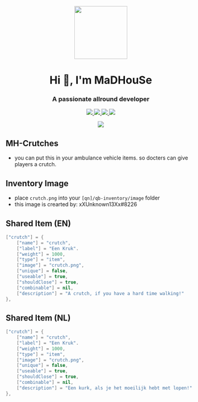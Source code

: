 <p align="center">
    <img width="140" src="https://icons.iconarchive.com/icons/iconarchive/red-orb-alphabet/128/Letter-M-icon.png" />  
    <h1 align="center">Hi 👋, I'm MaDHouSe</h1>
    <h3 align="center">A passionate allround developer </h3>    
</p>

<p align="center">
  <a href="https://github.com/MaDHouSe79/mh-crutches/issues">
    <img src="https://img.shields.io/github/issues/MaDHouSe79/mh-crutches"/> 
  </a>
  <a href="https://github.com/MaDHouSe79/mh-crutches/network/members">
    <img src="https://img.shields.io/github/forks/MaDHouSe79/mh-crutches"/> 
  </a>  
  <a href="https://github.com/MaDHouSe79/mh-crutches/stargazers">
    <img src="https://img.shields.io/github/stars/MaDHouSe79/mh-crutches?color=white"/> 
  </a>
  <a href="https://github.com/MaDHouSe79/mh-crutches/blob/main/LICENSE">
    <img src="https://img.shields.io/github/license/MaDHouSe79/mh-crutches?color=black"/> 
  </a>      
</p>

<p align="center">
  <img alig src="https://github-profile-trophy.vercel.app/?username=MaDHouSe79&margin-w=15&column=6" />
</p>


## MH-Crutches 
- you can put this in your ambulance vehicle items. so docters can give players a crutch. 



## Inventory Image
- place `crutch.png` into your `[qn]/qb-inventory/image` folder
- this image is crearted by: xXUnknown13Xx#8226

## Shared Item (EN)
```lua
["crutch"] = {
    ["name"] = "crutch",
    ["label"] = "Een Kruk".
    ["weight"] = 1000,
    ["type"] = "item",
    ["image"] = "crutch.png",
    ["unique"] = false,
    ["useable"] = true,
    ["shouldClose"] = true,
    ["combinable"] = nil,
    ["description"] = "A crutch, if you have a hard time walking!"
},
```


## Shared Item (NL)
```lua
["crutch"] = {
    ["name"] = "crutch",
    ["label"] = "Een Kruk".
    ["weight"] = 1000,
    ["type"] = "item",
    ["image"] = "crutch.png",
    ["unique"] = false,
    ["useable"] = true,
    ["shouldClose"] = true,
    ["combinable"] = nil,
    ["description"] = "Een kurk, als je het moeilijk hebt met lopen!"
},
```
